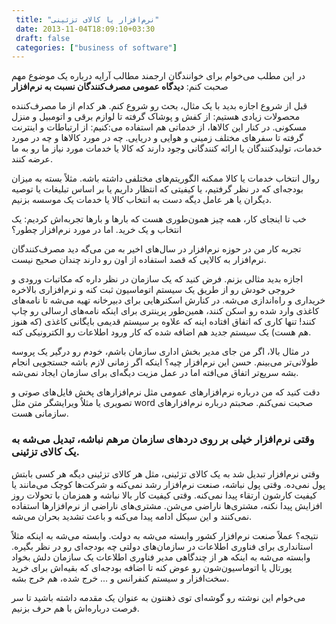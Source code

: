 ```yaml
---
 title: "نرم‌افزار یا کالای تزئینی" 
 date: 2013-11-04T18:09:10+03:30
 draft: false 
 categories: ["business of software"]
---
```




در این مطلب می‌خوام برای خوانندگان ارجمند مطالب آرایه درباره یک موضوع مهم صحبت کنم: **دیدگاه عمومی مصرف‌کنندگان نسبت به نرم‌افزار**



قبل از شروع اجازه بدید با یک مثال، بحث رو شروع کنم. هر کدام از ما مصرف‌کننده محصولات زیادی هستیم: از کفش و پوشاک گرفته تا لوازم برقی و اتومبیل و منزل مسکونی. در کنار این کالاها، از خدماتی هم استفاده می‌:کنیم: از ارتباطات و اینترنت گرفته تا سفرهای مختلف زمینی و هوایی و دریایی. چه در مورد کالاها و چه در مورد خدمات، تولیدکنندگان یا ارائه کنندگانی وجود دارند که کالا یا خدمات مورد نیاز ما رو به ما عرضه کنند.



روال انتخاب خدمات یا کالا ممکنه الگوریتم‌های مختلفی داشته باشه. مثلاً بسته به میزان بودجه‌ای که در نظر گرفتیم، یا کیفیتی که انتظار داریم یا بر اساس تبلیغات یا توصیه دیگران یا هر عامل دیگه دست به انتخاب کالا یا خدمات یک موسسه بزنیم.



خب تا اینجای کار، همه چیز همون‌طوری هست که بارها و بارها تجربه‌اش کردیم: یک انتخاب و یک خرید. اما در مورد نرم‌افزار چطور؟



تجربه کار من در حوزه نرم‌افزار در سال‌های اخیر به من می‌گه دید مصرف‌کنندگان نرم‌افزار به کالایی که قصد استفاده از اون رو دارند چندان صحیح نیست.



اجازه بدید مثالی بزنم. فرض کنید که یک سازمان در نظر داره که مکاتبات ورودی و خروجی خودش رو از طریق یک سیستم اتوماسیون ثبت کنه و نرم‌افزاری بالاخره خریداری و راه‌اندازی می‌شه. در کنارش اسکنر‌هایی برای دبیرخانه تهیه می‌شه تا نامه‌های کاغذی وارد شده رو اسکن کنند، همین‌طور پرینتری برای اینکه نامه‌های ارسالی رو چاپ کنند! تنها کاری که اتفاق افتاده اینه که علاوه بر سیستم قدیمی بایگانی کاغذی (که هنوز هم هست) یک سیستم جدید هم اضافه شده که کار ورود اطلاعات رو الکترونیکی کنه.



در مثال بالا، اگر من جای مدیر بخش اداری سازمان باشم، خودم رو درگیر یک پروسه طولانی‌تر می‌بینم. حسن این نرم‌افزار چیه؟ اینکه اگر زمانی لازم باشه جستجویی انجام بشه سریع‌تر اتفاق می‌افته اما در عمل مزیت دیگه‌ای برای سازمان ایجاد نمی‌شه.



دقت کنید که من درباره نرم‌افزارهای عمومی مثل نرم‌افزارهای پخش فایل‌های صوتی و تصویری یا مثلاٌ ویرایشگر متن مثل word صحبت نمی‌کنم. صحبتم درباره نرم‌افزارهای سازمانی هست.



### وقتی نرم‌افزار خیلی بر روی دردهای سازمان مرهم نباشه، تبدیل می‌شه به یک کالای تزئینی.



وقتی نرم‌افزار تبدیل شد به یک کالای تزئینی، مثل هر کالای تزئینی دیگه هر کسی بابتش پول نمی‌ده. وقتی پول نباشه،‌ صنعت نرم‌افزار رشد نمی‌کنه و شرکت‌ها کوچک می‌مانند یا کیفیت کارشون ارتقاء پیدا نمی‌کنه. وقتی کیفیت کار بالا نباشه و همزمان با تحولات روز افزایش پیدا نکنه،‌ مشتری‌ها ناراضی می‌شن. مشتری‌های ناراضی از نرم‌افزارها استفاده نمی‌کنند و این سیکل ادامه پیدا می‌کنه و باعث تشدید بحران می‌شه.



نتیجه؟ عملاً صنعت نرم‌افزار کشور وابسته می‌شه به دولت. وابسته می‌شه به اینکه مثلاً استانداری برای فناوری اطلاعات در سازمان‌های دولتی چه بودجه‌ای رو در نظر بگیره. وابسته می‌شه به اینکه هر از چندگاهی مدیر فناوری اطلاعات یک سازمان دلش بخواد پورتال یا اتوماسیون‌شون رو عوض کنه تا اضافه بودجه‌ای که بقیه‌اش برای خرید سخت‌افزار و سیستم کنفرانس و ... خرج شده، هم خرج بشه.



می‌خوام این نوشته رو گوشه‌ای توی ذهنتون به عنوان یک مقدمه داشته باشید تا سر فرصت درباره‌اش با هم حرف بزنیم.

